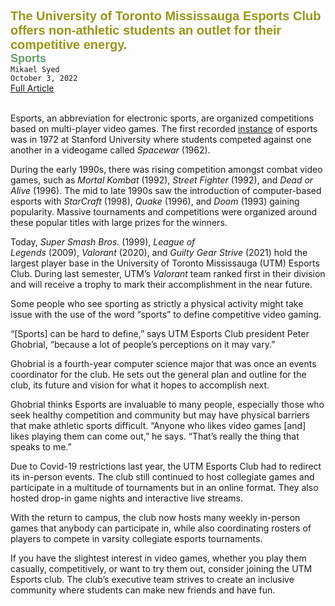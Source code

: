 <b style="color: #98971a; font-size: 20px; font-family: 'Schibsted Grotesk', sans-serif;">The University of Toronto Mississauga Esports Club offers non-athletic students an outlet for their competitive energy.
</b><br>
<b style="color: #689d6a; font-size: 18px; font-family: 'Schibsted Grotesk', sans-serif;">Sports
</b><br>
`Mikael Syed`<br>
`October 3, 2022`<br>
[Full Article](https://themedium.ca/it-can-be-as-professional-or-as-grassroots-as-you-want-a-perspective-on-esports/)<br><br>

Esports, an abbreviation for electronic sports, are organized competitions based on multi-player video games. The first recorded [instance](https://highscoreesports.com/2019/07/10/spacewar-and-the-birth-of-esports/) of esports was in 1972 at Stanford University where students competed against one another in a videogame called _Spacewar_ (1962).

During the early 1990s, there was rising competition amongst combat video games, such as _Mortal Kombat_ (1992), _Street Fighter_ (1992), and _Dead or Alive_ (1996). The mid to late 1990s saw the introduction of computer-based esports with _StarCraft_ (1998), _Quake_ (1996), and _Doom_ (1993) gaining popularity. Massive tournaments and competitions were organized around these popular titles with large prizes for the winners. 

Today, _Super Smash Bros._ (1999), _League of Legends_ (2009), _Valorant_ (2020), and _Guilty Gear Strive_ (2021) hold the largest player base in the University of Toronto Mississauga (UTM) Esports Club. During last semester, UTM’s _Valorant_ team ranked first in their division and will receive a trophy to mark their accomplishment in the near future. 

Some people who see sporting as strictly a physical activity might take issue with the use of the word “sports” to define competitive video gaming. 

“[Sports] can be hard to define,” says UTM Esports Club president Peter Ghobrial, “because a lot of people’s perceptions on it may vary.”

Ghobrial is a fourth-year computer science major that was once an events coordinator for the club. He sets out the general plan and outline for the club, its future and vision for what it hopes to accomplish next. 

Ghobrial thinks Esports are invaluable to many people, especially those who seek healthy competition and community but may have physical barriers that make athletic sports difficult. “Anyone who likes video games [and] likes playing them can come out,” he says. “That’s really the thing that speaks to me.”

Due to Covid-19 restrictions last year, the UTM Esports Club had to redirect its in-person events. The club still continued to host collegiate games and participate in a multitude of tournaments but in an online format. They also hosted drop-in game nights and interactive live streams.

With the return to campus, the club now hosts many weekly in-person games that anybody can participate in, while also coordinating rosters of players to compete in varsity collegiate esports tournaments.

If you have the slightest interest in video games, whether you play them casually, competitively, or want to try them out, consider joining the UTM Esports club. The club’s executive team strives to create an inclusive community where students can make new friends and have fun.